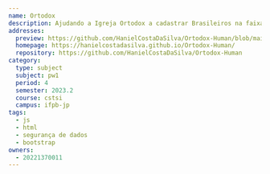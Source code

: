 ```yaml
---
name: Ortodox
description: Ajudando a Igreja Ortodox a cadastrar Brasileiros na faixa de Gaza .
addresses:
  preview: https://github.com/HanielCostaDaSilva/Ortodox-Human/blob/main/assets/demo/home_page_preview.png?raw=true
  homepage: https://hanielcostadasilva.github.io/Ortodox-Human/
  repository: https://github.com/HanielCostaDaSilva/Ortodox-Human
category:
  type: subject
  subject: pw1
  period: 4
  semester: 2023.2
  course: cstsi
  campus: ifpb-jp
tags:
  - js
  - html
  - segurança de dados
  - bootstrap
owners:
  - 20221370011
---
```

